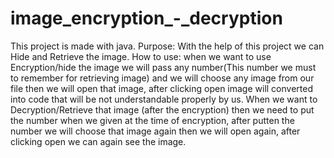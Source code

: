 # image_encryption_-_decryption
This project is made with java.
Purpose: With the help of this project we can Hide and Retrieve the image.
How to use: when we want to use Encryption/hide the image we will pass any number(This number we must to remember for retrieving image) and we will choose any image from our file then we will open that image, after clicking open image will converted into code that will be not understandable properly by us.
When we want to Decryption/Retrieve that image (after the encryption) then we need to put the number when we given at the time of encryption, after putten the number we will choose that image again then we will open again, after clicking open we can again see the image. 
